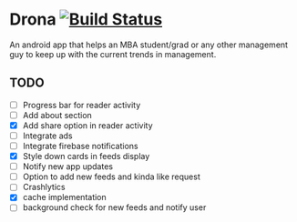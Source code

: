 # Drona [![Build Status](https://travis-ci.com/v-adhithyan/mba.svg?token=R8gkdf7qhbazTErtMYF4&branch=master)](https://travis-ci.com/v-adhithyan/mba)

An android app that helps an MBA student/grad or any other management guy to keep up with the current trends in management.

## TODO
- [ ] Progress bar for reader activity
- [ ] Add about section
- [x] Add share option in reader activity
- [ ] Integrate ads
- [ ] Integrate firebase notifications
- [x] Style down cards in feeds display
- [ ] Notify new app updates
- [ ] Option to add new feeds and kinda like request
- [ ] Crashlytics
- [x] cache implementation
- [ ] background check for new feeds and notify user
